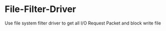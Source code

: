 # File-Filter-Driver
Use file system filter driver to get all I/O Request Packet and block write file
